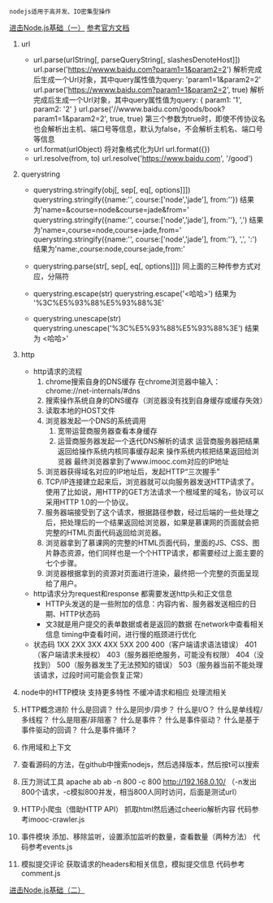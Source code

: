     nodejs适用于高并发、IO密集型操作

[进击Node.js基础（一）](https://www.imooc.com/learn/348)
[参考官方文档](https://nodejs.org/dist/latest-v8.x/docs/api/)
1. url
    - url.parse(urlString[, parseQueryString[, slashesDenoteHost]])
        url.parse('https://wwww.baidu.com?param1=1&param2=2')
        解析完成后生成一个Url对象，其中query属性值为query: 'param1=1&param2=2'
        url.parse('https://wwww.baidu.com?param1=1&param2=2', true)
        解析完成后生成一个Url对象，其中query属性值为query: { param1: '1', param2: '2' }
        url.parse('//wwww.baidu.com/goods/book?param1=1&param2=2', true, true)
        第三个参数为true时，即使不传协议名也会解析出主机、端口号等信息，默认为false，不会解析主机名、端口号等信息
    - url.format(urlObject)
        将对象格式化为Url
        url.format({})
    - url.resolve(from, to)
        url.resolve('https://www.baidu.com', '/good')

2. querystring
    - querystring.stringify(obj[, sep[, eq[, options]]])
        querystring.stringify({name:'', course:['node','jade'], from:''})
            结果为'name=&course=node&course=jade&from='
        querystring.stringify({name:'', course:['node','jade'], from:''}, ',')
            结果为'name=,course=node,course=jade,from='
        querystring.stringify({name:'', course:['node','jade'], from:''}, ',', ':')
            结果为'name:,course:node,course:jade,from:'
    - querystring.parse(str[, sep[, eq[, options]]])
        同上面的三种传参方式对应，分隔符

    - querystring.escape(str)
        querystring.escape('<哈哈>') 结果为 '%3C%E5%93%88%E5%93%88%3E'
    - querystring.unescape(str)
        querystring.unescape('%3C%E5%93%88%E5%93%88%3E') 结果为 <哈哈>'

3. http
    - http请求的流程
        1. chrome搜索自身的DNS缓存
        在chrome浏览器中输入：chrome://net-internals/#dns
        1. 搜索操作系统自身的DNS缓存（浏览器没有找到自身缓存或缓存失效）
        1. 读取本地的HOST文件
        1. 浏览器发起一个DNS的系统调用
            1. 宽带运营商服务器查看本身缓存
            1. 运营商服务器发起一个迭代DNS解析的请求
                运营商服务器把结果返回给操作系统内核同事缓存起来
                操作系统内核把结果返回给浏览器
                最终浏览器拿到了www.imooc.com对应的IP地址
        1. 浏览器获得域名对应的IP地址后，发起HTTP“三次握手”
        1. TCP/IP连接建立起来后，浏览器就可以向服务器发送HTTP请求了。使用了比如说，用HTTP的GET方法请求一个根域里的域名，协议可以采用HTTP 1.0的一个协议。
        1. 服务器端接受到了这个请求，根据路径参数，经过后端的一些处理之后，把处理后的一个结果返回给浏览器，如果是慕课网的页面就会把完整的HTML页面代码返回给浏览器。
        1. 浏览器拿到了慕课网的完整的HTML页面代码，里面的JS、CSS、图片静态资源，他们同样也是一个个HTTP请求，都需要经过上面主要的七个步骤。
        1. 浏览器根据拿到的资源对页面进行渲染，最终把一个完整的页面呈现给了用户。
    - http请求分为request和response
        都需要发送http头和正文信息
        - HTTP头发送的是一些附加的信息：内容内省、服务器发送相应的日期、HTTP状态码
        - 文3就是用户提交的表单数据或者是返回的数据
        在network中查看相关信息
        timing中查看时间，进行慢的瓶颈进行优化
    - 状态码
        1XX 2XX 3XX 4XX 5XX
        200 400（客户端请求语法错误） 401（客户端请求未授权） 403（服务器拒绝服务，可能没有权限） 404（没找到） 500（服务器发生了无法预知的错误） 503（服务器当前不能处理该请求，过段时间可能会恢复正常）

4. node中的HTTP模块
    支持更多特性
    不缓冲请求和相应
    处理流相关 

5. HTTP概念进阶
    什么是回调？
    什么是同步/异步？
    什么是I/O？
    什么是单线程/多线程？
    什么是阻塞/非阻塞？
    什么是事件？
    什么是事件驱动？
    什么是基于事件驱动的回调？
    什么是事件循环？

6. 作用域和上下文

7. 查看源码的方法，在github中搜索nodejs，然后选择版本，然后按t可以搜索

8. 压力测试工具 apache ab
    ab -n 800 -c 800  http://192.168.0.10/ 
    （-n发出800个请求，-c模拟800并发，相当800人同时访问，后面是测试url）

9. HTTP小爬虫（借助HTTP API）
    抓取html然后通过cheerio解析内容
    代码参考imooc-crawler.js

10. 事件模块
    添加、移除监听，设置添加监听的数量，查看数量（两种方法）
    代码参考events.js

11. 模拟提交评论
    获取请求的headers和相关信息，模拟提交信息
    代码参考comment.js

[进击Node.js基础（二）](https://www.imooc.com/learn/637)